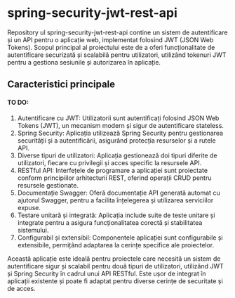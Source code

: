 # spring-security-jwt-rest-api
Repository ul spring-security-jwt-rest-api contine un sistem de autentificare și un API pentru o aplicație web, implementat folosind JWT (JSON Web Tokens). Scopul principal al proiectului este de a oferi funcționalitate de autentificare securizată și scalabilă pentru utilizatori, utilizând tokenuri JWT pentru a gestiona sesiunile și autorizarea în aplicație.

## Caracteristici principale

#### TO DO:
1. Autentificare cu JWT: Utilizatorii sunt autentificați folosind JSON Web Tokens (JWT), un mecanism modern și sigur de autentificare stateless.
2. Spring Security: Aplicația utilizează Spring Security pentru gestionarea securității și a autentificării, asigurând protecția resurselor și a rutele API.
3. Diverse tipuri de utilizatori: Aplicația gestionează doi tipuri diferite de utilizatori, fiecare cu privilegii și acces specific la resursele API.
4. RESTful API: Interfețele de programare a aplicației sunt proiectate conform principiilor arhitecturii REST, oferind operații CRUD pentru resursele gestionate.
5. Documentație Swagger: Oferă documentație API generată automat cu ajutorul Swagger, pentru a facilita înțelegerea și utilizarea serviciilor expuse.
6. Testare unitară și integrată: Aplicația include suite de teste unitare și integrate pentru a asigura funcționalitatea corectă și stabilitatea sistemului.
7. Configurabil și extensibil: Componentele aplicației sunt configurabile și extensibile, permițând adaptarea la cerințe specifice ale proiectelor.

  Această aplicație este ideală pentru proiectele care necesită un sistem de autentificare sigur și scalabil pentru două tipuri de utilizatori, utilizând JWT și Spring Security în cadrul unui API RESTful. Este ușor de integrat în aplicații existente și poate fi adaptat pentru diverse cerințe de securitate și de acces.

